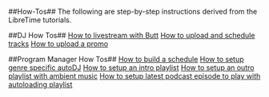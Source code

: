 ##How-Tos##
The following are step-by-step instructions derived from the LibreTime tutorials.

##DJ How Tos##
[How to livestream with Butt](livestream.md)
[How to upload and schedule tracks](upload.md)
[How to upload a promo](upload-promo.md)

##Program Manager How Tos##
[How to build a schedule](build-schedule.md)
[How to setup genre specific autoDJ](genre-autodj.md)
[How to setup an intro playlist](intro-playlist.md)
[How to setup an outro playlist with ambient music](outro-playlist.md)
[How to setup latest podcast episode to play with autoloading playlist](podcast.md)
